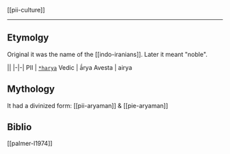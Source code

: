 [[pii-culture]]

---

## Etymolgy
Original it was the name of the [[indo-iranians]]. Later it meant "noble". 

||
|-|-|
PII | [`*harya`](https://en.wikipedia.org/wiki/Aryan)
Vedic |  ā́rya
Avesta |  airya

## Mythology
It had a divinized form: [[pii-aryaman]] & [[pie-aryaman]]

## Biblio
[[palmer-l1974]]

